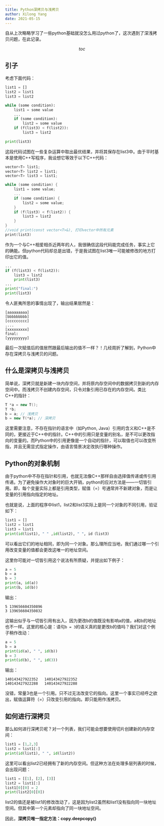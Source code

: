 ```yaml
---
title: Python深拷贝与浅拷贝
author: Xilong Yang
date: 2021-05-15 
---
```


<div class="abstract">


自从上次略略学习了一些python基础就没怎么用过python了，这次遇到了深浅拷贝问题，在此记录。

</div>

$$toc$$

## 引子

考虑下面代码：

```python
list1 = []
list2 = list1
list3 = list2

while (some condition):
    list1 = some value
    ...
    if (some condition):
        list2 = some value
    if (f(list3) < f(list2)):
        list3 = list2
        
print(list3)
```

这段代码试图在一些复杂运算中取出最优结果，并将其保存在list3中。由于平时基本是使用C++写程序，我设想它等效于以下C++代码：

```cpp
vector<T> list1;
vector<T> list2 = list1;
vector<T> list3 = list1;

while (some condition) {
    list1 = some value;
    ...
    if (some condition) {
        list2 = some value;
    }
    if (f(list3) < f(list2)) {
        list3 = list2
    }
}
//void print(const vector<T>&), 打印vector中所有元素
print(list3)
```

作为一个与C++相爱相杀近两年的人，我很确信这段代码能完成任务，事实上它的确能。但python代码却总是出错，于是我试图在list3唯一可能被修改的地方打印出它的值。

```python
...
if (f(list3) < f(list2)):
    list3 = list2
    print(list3)
...
print("final:")
print(list3)
```

令人匪夷所思的事情出现了，输出结果居然是：

```
[aaaaaaaaa]
[bbbbbbbbb]
[ccccccccc]
....
[xxxxxxxxx]
final:
[yyyyyyyyy]
```

最后一次赋值后的值居然跟最后输出的值不一样？！几经周折了解到，Python中存在深拷贝与浅拷贝的问题。

## 什么是深拷贝与浅拷贝

简单说，深拷贝就是新建一块内存空间，并将原内存空间中的数据拷贝到新的内存空间中。而浅拷贝不创建内存空间，只令对象引用已存在的内存空间。类比C++的指针：

```cpp
T *a = new T();
T *b;
b = a; // 浅拷贝
b = new T(*a); // 深拷贝
```

这里需要注意，不存在指针的语言中（如Python, Java）引用的含义和C++是不同的，更接近于C++中的指针。C++中的引用只是变量的别名，是不可以更改指向的变量的。而Python中的引用更像是一个自动的指针，可以取值也可以改变所指，并且无需显式指定操作，由语言情景决定改执行哪种操作。

## Python的对象机制

由于python中不存在指针和引用，也就无法像C++那样自由选择值传递或传引用传递。为了避免操作大对象时的巨大开销，python的应对方法是——一切皆引用。即，每个变量实际上都是引用类型，赋值（=）号通常并不新建对象，而是让变量的引用指向指定的地址。

也就是说，上面的程序中list1，list2和list3实际上是同一个对象的不同引用，验证如下：

```python
list1 = []
list2 = list1
list3 = list1
print(id(list1), " " ,id(list2), " ", id（list3)
```

可以看出它们的地址相同，即为同一个对象。那么理所应当地，我们通过哪一个引用改变变量的值都会更改这唯一的地址空间。

这里你可能对一切皆引用这个说法有所质疑，并提出如下例子：

```Python
a = 5
b = a
b = 3
print(a, id(a))
print(b, id(b))
```

输出：

```
5 139656604350896
3 139656604350832
```

这输出似乎与一切皆引用有出入，因为更改b的值既没有影响a的值，a和b的地址也不一样。这里的核心是：语句`b = 3`的语义真的是更改b的值吗？我们对这个例子稍作改动：

```python
a = 5
b = a
print(id(a), " ", id(b))
b = 3
print(id(b), " ", id(3))
```

输出：

```
140143427922352   140143427922352
140143427922288   140143427922288
```

没错，常量3也是一个引用。只不过无法改变它的指向。这里一个事实已经呼之欲出，赋值运算符（=）只改变引用的指向。即只能用作浅拷贝。

## 如何进行深拷贝

那么如何进行深拷贝呢？对一个列表，我们可能会想要使用切片创建新的内存空间：

```python
list1 = [1,2,3]
list2 = list1[:]
print(id(list1), " ", id(list2))
```

这里可以看出list2已经拥有了新的内存空间。但这种方法在处理多层列表的时候，会出现问题：

``` python
list1 = [[1], [2], [3]]
list2 = list1[:]
list1[0][0] = 2
print(list2[0][0])
```

list2的值还是被list1的修改改动了，这是因为list2虽然和list1没有指向同一块地址空间。但其中第一个元素却指向了同一块地址空间。

因此，**深拷贝唯一指定方法：copy.deepcopy()**

